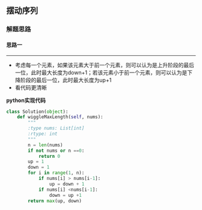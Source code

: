 ## 摆动序列
### 解题思路
#### 思路一
****
- 考虑每一个元素，如果该元素大于前一个元素，则可以认为是上升阶段的最后一位，此时最大长度为down+1；若该元素小于前一个元素，则可以认为是下降阶段的最后一位，此时最大长度为up+1
- 看代码更清晰

**python实现代码**
```python
class Solution(object):
    def wiggleMaxLength(self, nums):
        """
        :type nums: List[int]
        :rtype: int
        """
        n = len(nums)
        if not nums or n ==0:
            return 0
        up = 1
        down = 1
        for i in range(1, n):
            if nums[i] > nums[i-1]:
                up = down + 1
            if nums[i] <nums[i-1]:
                down = up +1
        return max(up, down)

```

